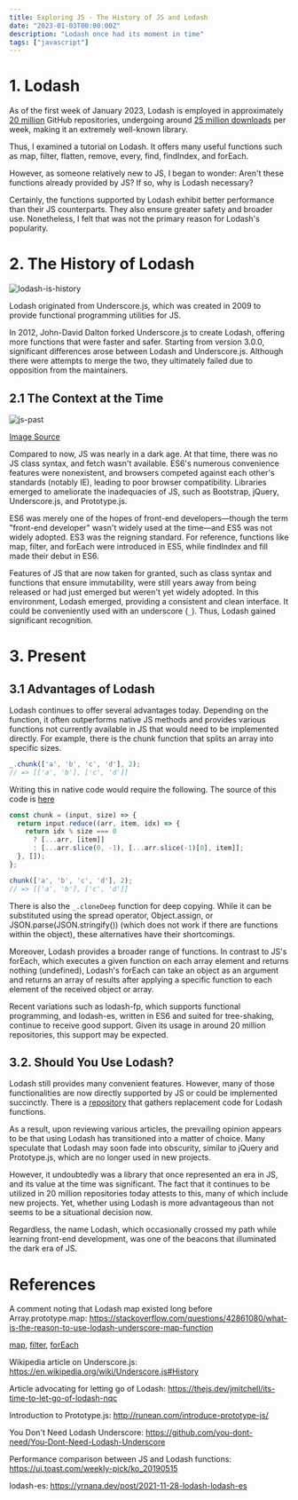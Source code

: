 ```yaml
---
title: Exploring JS - The History of JS and Lodash
date: "2023-01-03T00:00:00Z"
description: "Lodash once had its moment in time"
tags: ["javascript"]
---
```


# 1. Lodash

As of the first week of January 2023, Lodash is employed in approximately [20 million](https://github.com/lodash/lodash/network/dependents) GitHub repositories, undergoing around [25 million downloads](https://www.npmjs.com/package/lodash) per week, making it an extremely well-known library.

Thus, I examined a tutorial on Lodash. It offers many useful functions such as map, filter, flatten, remove, every, find, findIndex, and forEach.

However, as someone relatively new to JS, I began to wonder: Aren't these functions already provided by JS? If so, why is Lodash necessary?

Certainly, the functions supported by Lodash exhibit better performance than their JS counterparts. They also ensure greater safety and broader use. Nonetheless, I felt that was not the primary reason for Lodash's popularity.

# 2. The History of Lodash

![lodash-is-history](./lodash-is-history.jpeg)

Lodash originated from Underscore.js, which was created in 2009 to provide functional programming utilities for JS.

In 2012, John-David Dalton forked Underscore.js to create Lodash, offering more functions that were faster and safer. Starting from version 3.0.0, significant differences arose between Lodash and Underscore.js. Although there were attempts to merge the two, they ultimately failed due to opposition from the maintainers.

## 2.1 The Context at the Time

![js-past](./js-good-part.png)

[Image Source](https://pitzcarraldo.medium.com/javascript%EB%8A%94-%EC%9E%98%EB%AA%BB%EC%9D%B4-%EC%97%86%EB%8B%A4-%EC%A0%95%EB%A7%90%EB%A1%9C-fb9b8e033b10)

Compared to now, JS was nearly in a dark age. At that time, there was no JS class syntax, and fetch wasn't available. ES6's numerous convenience features were nonexistent, and browsers competed against each other's standards (notably IE), leading to poor browser compatibility. Libraries emerged to ameliorate the inadequacies of JS, such as Bootstrap, jQuery, Underscore.js, and Prototype.js.

ES6 was merely one of the hopes of front-end developers—though the term "front-end developer" wasn't widely used at the time—and ES5 was not widely adopted. ES3 was the reigning standard. For reference, functions like map, filter, and forEach were introduced in ES5, while findIndex and fill made their debut in ES6.

Features of JS that are now taken for granted, such as class syntax and functions that ensure immutability, were still years away from being released or had just emerged but weren't yet widely adopted. In this environment, Lodash emerged, providing a consistent and clean interface. It could be conveniently used with an underscore (`_`). Thus, Lodash gained significant recognition.

# 3. Present

## 3.1 Advantages of Lodash

Lodash continues to offer several advantages today. Depending on the function, it often outperforms native JS methods and provides various functions not currently available in JS that would need to be implemented directly. For example, there is the chunk function that splits an array into specific sizes.

```js
_.chunk(['a', 'b', 'c', 'd'], 2);
// => [['a', 'b'], ['c', 'd']]
```

Writing this in native code would require the following. The source of this code is [here](https://github.com/you-dont-need/You-Dont-Need-Lodash-Underscore#_chunk)

```js
const chunk = (input, size) => {
  return input.reduce((arr, item, idx) => {
    return idx % size === 0
      ? [...arr, [item]]
      : [...arr.slice(0, -1), [...arr.slice(-1)[0], item]];
  }, []);
};

chunk(['a', 'b', 'c', 'd'], 2);
// => [['a', 'b'], ['c', 'd']]
```

There is also the `_.cloneDeep` function for deep copying. While it can be substituted using the spread operator, Object.assign, or JSON.parse(JSON.stringify()) (which does not work if there are functions within the object), these alternatives have their shortcomings.

Moreover, Lodash provides a broader range of functions. In contrast to JS's forEach, which executes a given function on each array element and returns nothing (undefined), Lodash's forEach can take an object as an argument and returns an array of results after applying a specific function to each element of the received object or array.

Recent variations such as lodash-fp, which supports functional programming, and lodash-es, written in ES6 and suited for tree-shaking, continue to receive good support. Given its usage in around 20 million repositories, this support may be expected.

## 3.2. Should You Use Lodash?

Lodash still provides many convenient features. However, many of those functionalities are now directly supported by JS or could be implemented succinctly. There is a [repository](https://github.com/you-dont-need/You-Dont-Need-Lodash-Underscore) that gathers replacement code for Lodash functions.

As a result, upon reviewing various articles, the prevailing opinion appears to be that using Lodash has transitioned into a matter of choice. Many speculate that Lodash may soon fade into obscurity, similar to jQuery and Prototype.js, which are no longer used in new projects.

However, it undoubtedly was a library that once represented an era in JS, and its value at the time was significant. The fact that it continues to be utilized in 20 million repositories today attests to this, many of which include new projects. Yet, whether using Lodash is more advantageous than not seems to be a situational decision now.

Regardless, the name Lodash, which occasionally crossed my path while learning front-end development, was one of the beacons that illuminated the dark era of JS.

# References

A comment noting that Lodash map existed long before Array.prototype.map: https://stackoverflow.com/questions/42861080/what-is-the-reason-to-use-lodash-underscore-map-function

[map](https://www.w3schools.com/jsref/jsref_map.asp), [filter](https://www.w3schools.com/jsref/jsref_filter.asp), [forEach](https://www.w3schools.com/jsref/jsref_foreach.asp)

Wikipedia article on Underscore.js: https://en.wikipedia.org/wiki/Underscore.js#History

Article advocating for letting go of Lodash: https://thejs.dev/jmitchell/its-time-to-let-go-of-lodash-nqc

Introduction to Prototype.js: http://runean.com/introduce-prototype-js/

You Don't Need Lodash Underscore: https://github.com/you-dont-need/You-Dont-Need-Lodash-Underscore

Performance comparison between JS and Lodash functions: https://ui.toast.com/weekly-pick/ko_20190515

lodash-es: https://yrnana.dev/post/2021-11-28-lodash-lodash-es